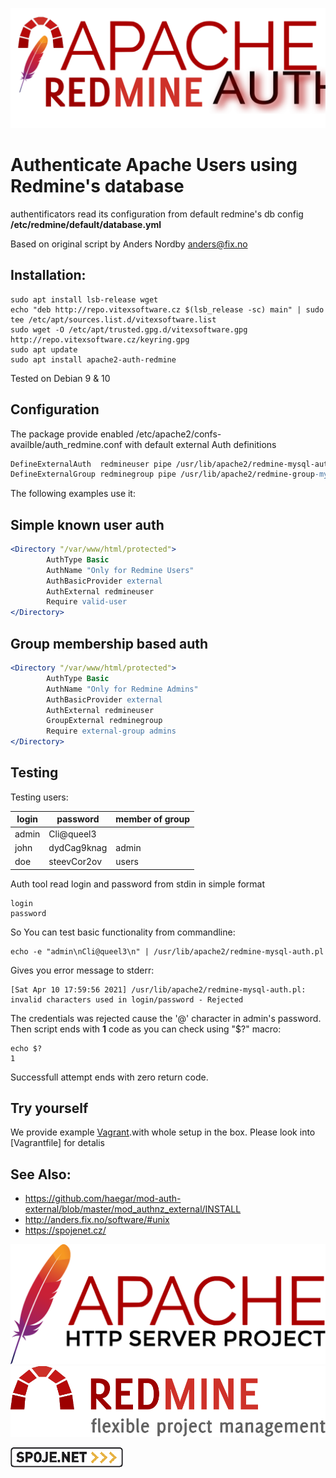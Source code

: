 ![apache_auth_redmine](apache_auth_redmine.svg?raw=true)

Authenticate Apache Users using Redmine's database
==================================================

authentificators read its configuration from default redmine's db config **/etc/redmine/default/database.yml**


Based on original script by Anders Nordby <anders@fix.no>


Installation:
-------------

```shell
sudo apt install lsb-release wget
echo "deb http://repo.vitexsoftware.cz $(lsb_release -sc) main" | sudo tee /etc/apt/sources.list.d/vitexsoftware.list
sudo wget -O /etc/apt/trusted.gpg.d/vitexsoftware.gpg http://repo.vitexsoftware.cz/keyring.gpg
sudo apt update
sudo apt install apache2-auth-redmine
```


Tested on Debian 9 & 10

Configuration
-------------

The package provide enabled /etc/apache2/confs-availble/auth_redmine.conf with default external Auth definitions

```apache
DefineExternalAuth  redmineuser pipe /usr/lib/apache2/redmine-mysql-auth.pl
DefineExternalGroup redminegroup pipe /usr/lib/apache2/redmine-group-mysql-auth.pl
```

The following examples use it:

Simple known user auth
----------------------

```apache
<Directory "/var/www/html/protected">
        AuthType Basic
        AuthName "Only for Redmine Users" 
        AuthBasicProvider external
        AuthExternal redmineuser
        Require valid-user
</Directory>

```

Group membership based auth
---------------------------

```apache
<Directory "/var/www/html/protected">
        AuthType Basic
        AuthName "Only for Redmine Admins" 
        AuthBasicProvider external
        AuthExternal redmineuser
        GroupExternal redminegroup
        Require external-group admins
</Directory>
```

Testing
-------

Testing users:


  | login	| password	| member of group |
  |-------------|---------------|-----------------
  | admin	| Cli@queel3	|
  | john	| dydCag9knag	| admin
  | doe		| steevCor2ov	| users

Auth tool read login and password from stdin in simple format

```
login
password

```

So You can test basic functionality from commandline:

```shell
echo -e "admin\nCli@queel3\n" | /usr/lib/apache2/redmine-mysql-auth.pl 
```

Gives you error message to stderr:

```
[Sat Apr 10 17:59:56 2021] /usr/lib/apache2/redmine-mysql-auth.pl: invalid characters used in login/password - Rejected
```

The credentials was rejected cause the '@' character in admin's password. Then script ends with **1** code as you can check using "$?" macro:

```shell
echo $?
1
```

Successfull attempt ends with zero return code.

Try yourself
------------

We provide example [Vagrant](https://www.vagrantup.com/).with whole setup in the box.
Please look into [Vagrantfile] for detalis


See Also:
---------

 * https://github.com/haegar/mod-auth-external/blob/master/mod_authnz_external/INSTALL
 * http://anders.fix.no/software/#unix
 * https://spojenet.cz/

![Apache](apache.svg?raw=true)
![Redmin](redmine.svg?raw=true)

![Spoje.Net](logo-spojenet.png?raw=true)
